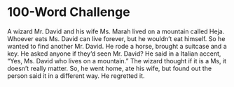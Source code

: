 # 100-Word Challenge

A wizard Mr. David and his wife Ms. Marah lived on a mountain called Heja. Whoever eats Ms. David can live forever, but he wouldn’t eat himself. So he wanted to find another Mr. David. He rode a horse, brought a suitcase and a key. He asked anyone if they’d seen Mr. David? He said in a Italian accent, “Yes, Ms. David who lives on a mountain.” The wizard thought if it is a Ms, it doesn’t really matter. So, he went home, ate his wife, but found out the person said it in a different way. He regretted it.
